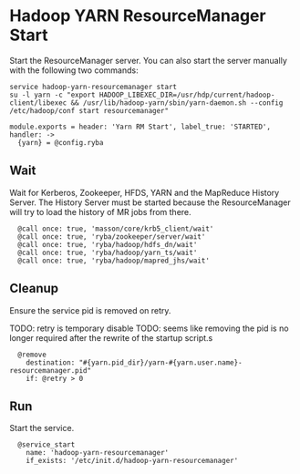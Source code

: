 
# Hadoop YARN ResourceManager Start

Start the ResourceManager server. You can also start the server manually with the
following two commands:

```
service hadoop-yarn-resourcemanager start
su -l yarn -c "export HADOOP_LIBEXEC_DIR=/usr/hdp/current/hadoop-client/libexec && /usr/lib/hadoop-yarn/sbin/yarn-daemon.sh --config /etc/hadoop/conf start resourcemanager"
```

    module.exports = header: 'Yarn RM Start', label_true: 'STARTED', handler: ->
      {yarn} = @config.ryba

## Wait

Wait for Kerberos, Zookeeper, HFDS, YARN and the MapReduce History Server. The
History Server must be started because the ResourceManager will try to load
the history of MR jobs from there.

      @call once: true, 'masson/core/krb5_client/wait'
      @call once: true, 'ryba/zookeeper/server/wait'
      @call once: true, 'ryba/hadoop/hdfs_dn/wait'
      @call once: true, 'ryba/hadoop/yarn_ts/wait'
      @call once: true, 'ryba/hadoop/mapred_jhs/wait'

## Cleanup

Ensure the service pid is removed on retry.

TODO: retry is temporary disable
TODO: seems like removing the pid is no longer required after the rewrite of the
startup script.s

      @remove
        destination: "#{yarn.pid_dir}/yarn-#{yarn.user.name}-resourcemanager.pid"
        if: @retry > 0

## Run

Start the service.

      @service_start
        name: 'hadoop-yarn-resourcemanager'
        if_exists: '/etc/init.d/hadoop-yarn-resourcemanager'
